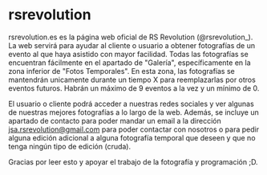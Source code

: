 # rsrevolution

rsrevolution.es es la página web oficial de RS Revolution (@rsrevolution_). La web servirá para ayudar al cliente o usuario a 
obtener fotografías de un evento al que haya asistido con mayor facilidad. Todas las fotografías se encuentran fácilmente en 
el apartado de "Galería", específicamente en la zona inferior de "Fotos Temporales". En esta zona, las fotografías se mantendrán
unicamente durante un tiempo X para reemplazarlas por otros eventos futuros. Habrán un máximo de 9 eventos a la vez y un mínimo de 0.

El usuario o cliente podrá acceder a nuestras redes sociales y ver algunas de nuestras mejores fotografías a lo largo de la web. Además, 
se incluye un apartado de contacto para poder mandar un email a la dirección jsa.rsrevolution@gmail.com para poder contactar con nosotros
o para pedir alguna edición adicional a alguna fotografía temporal que deseen y que no tenga ningún tipo de edición (cruda).

Gracias por leer esto y apoyar el trabajo de la fotografía y programación ;D.
